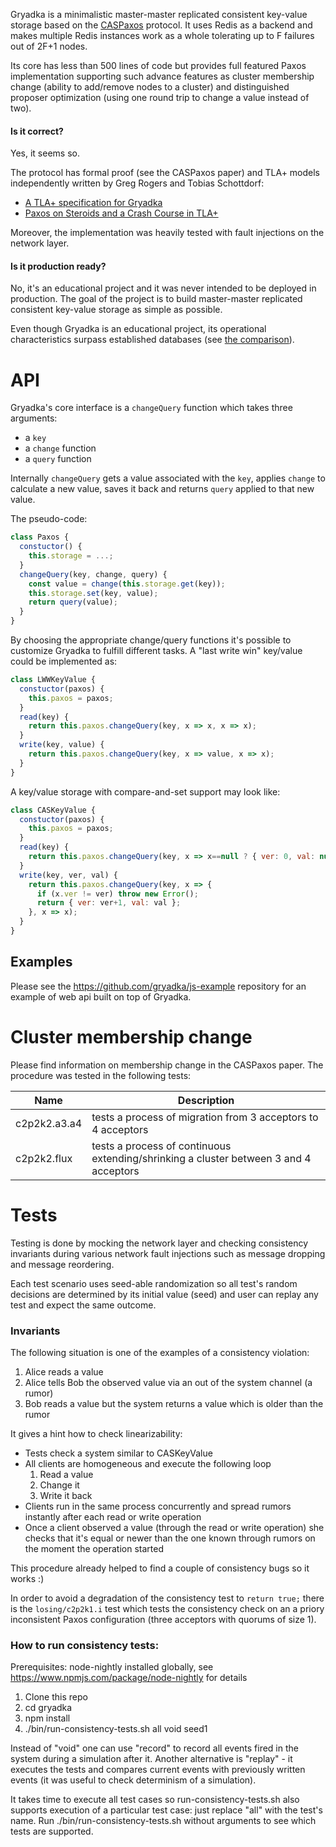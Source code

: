 Gryadka is a minimalistic master-master replicated consistent key-value storage based on the [CASPaxos](https://arxiv.org/abs/1802.07000) protocol. It uses Redis as a backend and makes multiple Redis instances work as a whole tolerating up to F failures out of 2F+1 nodes.

Its core has less than 500 lines of code but provides full featured Paxos implementation supporting such advance features as cluster membership change (ability to add/remove nodes to a cluster) and distinguished proposer optimization (using one round trip to change a value instead of two).

#### Is it correct?

Yes, it seems so.

The protocol has formal proof (see the CASPaxos paper) and TLA+ models independently written by Greg Rogers and Tobias Schottdorf:

  * [A TLA+ specification for Gryadka](https://medium.com/@grogepodge/tla-specification-for-gryadka-c80cd625944e)
  * [Paxos on Steroids and a Crash Course in TLA+](https://tschottdorf.github.io/single-decree-paxos-tla-compare-and-swap)

Moreover, the implementation was heavily tested with fault injections on the network layer.

#### Is it production ready?

No, it's an educational project and it was never intended to be deployed in production. The goal of the project is to build master-master replicated consistent key-value storage as simple as possible.

Even though Gryadka is an educational project, its operational characteristics surpass established databases (see [the comparison](https://github.com/rystsov/perseus)).

# API

Gryadka's core interface is a `changeQuery` function which takes three arguments:
  
  * a `key`
  * a `change` function
  * a `query` function

Internally `changeQuery` gets a value associated with the `key`, applies `change` to calculate a new value, 
saves it back and returns `query` applied to that new value.

The pseudo-code:

```javascript
class Paxos {
  constuctor() {
    this.storage = ...;
  }
  changeQuery(key, change, query) {
    const value = change(this.storage.get(key));
    this.storage.set(key, value);
    return query(value);
  }
}
```

By choosing the appropriate change/query functions it's possible to customize Gryadka to fulfill different tasks. 
A "last write win" key/value could be implemented as:

```javascript
class LWWKeyValue {
  constuctor(paxos) {
    this.paxos = paxos;
  }
  read(key) {
    return this.paxos.changeQuery(key, x => x, x => x);
  }
  write(key, value) {
    return this.paxos.changeQuery(key, x => value, x => x);
  }
}
```

A key/value storage with compare-and-set support may look like:

```javascript
class CASKeyValue {
  constuctor(paxos) {
    this.paxos = paxos;
  }
  read(key) {
    return this.paxos.changeQuery(key, x => x==null ? { ver: 0, val: null} : x, x => x);
  }
  write(key, ver, val) {
    return this.paxos.changeQuery(key, x => {
      if (x.ver != ver) throw new Error();
      return { ver: ver+1, val: val };
    }, x => x);
  }
}
```

## Examples

Please see the https://github.com/gryadka/js-example repository for an example of web api built on top of Gryadka.

# Cluster membership change

Please find information on membership change in the CASPaxos paper. The procedure was tested in the following tests:

|Name | Description|
|---|---|
|c2p2k2.a3.a4 | tests a process of migration from 3 acceptors to 4 acceptors |
|c2p2k2.flux | tests a process of continuous extending/shrinking a cluster between 3 and 4 acceptors |

# Tests

Testing is done by mocking the network layer and checking consistency invariants during various 
network fault injections such as message dropping and message reordering.

Each test scenario uses seed-able randomization so all test's random decisions are determined by 
its initial value (seed) and user can replay any test and expect the same outcome.

### Invariants

The following situation is one of the examples of a consistency violation:

1. Alice reads a value
2. Alice tells Bob the observed value via an out of the system channel (a rumor)
3. Bob reads a value but the system returns a value which is older than the rumor 

It gives a hint how to check linearizability:

* Tests check a system similar to CASKeyValue
* All clients are homogeneous and execute the following loop
  1. Read a value
  2. Change it
  3. Write it back
* Clients run in the same process concurrently and spread rumors instantly after each read or write operation
* Once a client observed a value (through the read or write operation) she checks that it's equal or newer than the one known through rumors on the moment the operation started

This procedure already helped to find a couple of consistency bugs so it works :)  

In order to avoid a degradation of the consistency test to `return true;` there is the `losing/c2p2k1.i` test which
tests the consistency check on an a priory inconsistent Paxos configuration (three acceptors with quorums of size 1).  

### How to run consistency tests:

Prerequisites: node-nightly installed globally, see https://www.npmjs.com/package/node-nightly for details

1. Clone this repo
2. cd gryadka
3. npm install
4. ./bin/run-consistency-tests.sh all void seed1

Instead of "void" one can use "record" to record all events fired in the system during a simulation after it. Another alternative is "replay" - it executes the tests and compares current events with previously written events (it was useful to check determinism of a simulation).

It takes time to execute all test cases so run-consistency-tests.sh also supports execution of a particular test case: just replace "all" with the test's name. Run ./bin/run-consistency-tests.sh without arguments to see which tests are supported.